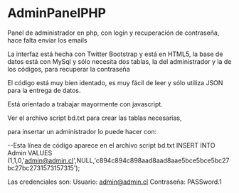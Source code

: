 AdminPanelPHP
=============

Panel de administrador en php, con login y recuperación de contraseña, hace falta enviar los emails

La interfaz está hecha con Twitter Bootstrap y está en HTML5, la base de datos está con MySql y sólo necesita dos tablas, la del administrador y la de los códigos, para recuperar la contraseña

El código está muy bien identado, es muy fácil de leer y sólo utiliza JSON para la entrega de datos.

Está orientado a trabajar mayormente con javascript.


Ver el archivo script bd.txt para crear las tablas necesarias,

para insertar un administrador lo puede hacer con:

--Esta línea de código aparece en el archivo script bd.txt
INSERT INTO Admin VALUES (1,1,0,'admin@admin.cl',NULL,'c894c894c898aad8aad8aae5bce5bce5bc27bc27bc2731573157315');

Las credenciales son:
Usuario:    admin@admin.cl
Contraseña: PASSword.1
